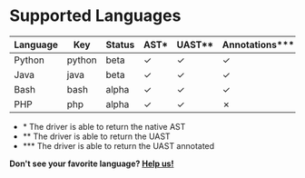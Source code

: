 
# Supported Languages

| Language   | Key        | Status  | AST\* | UAST\*\* | Annotations\*\*\* | GitHub                                           | Container                                           |
| ---------- | ---------- | ------- | ---- | ------ | -------------- | ------------------------------------------------ | --------------------------------------------------- |
| Python     | python     | beta    | ✓   | ✓      | ✓             |  [✓](https://github.com/bblfsh/python-driver)     | [✓](https://hub.docker.com/r/bblfsh/python-driver/) |
| Java       | java       | beta    | ✓   | ✓      | ✓             | [✓](https://github.com/bblfsh/java-driver)        | [✓](https://hub.docker.com/r/bblfsh/java-driver/)   |
| Bash       | bash       | alpha   | ✓   | ✓      | ✓             | [✓](https://github.com/bblfsh/bash-driver)        | [✓](https://hub.docker.com/r/bblfsh/bash-driver/)   |
| PHP        | php        | alpha   | ✓   | ✓      | ✗             | [✓](https://github.com/bblfsh/php-driver)         | [✓](https://hub.docker.com/r/bblfsh/php-driver/)    |


- \* The driver is able to return the native AST
- \*\* The driver is able to return the UAST
- \*\*\* The driver is able to return the UAST annotated


**Don't see your favorite language? [Help us!](community.md)**
